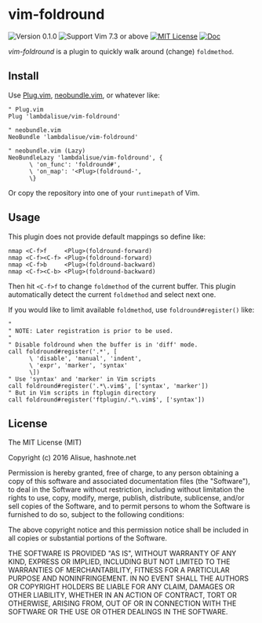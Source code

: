 vim-foldround
===============================================================================
![Version 0.1.0](https://img.shields.io/badge/version-0.1.0-yellow.svg?style=flat-square) ![Support Vim 7.3 or above](https://img.shields.io/badge/support-Vim%207.3%20or%20above-yellowgreen.svg?style=flat-square) [![MIT License](https://img.shields.io/badge/license-MIT-blue.svg?style=flat-square)](LICENSE) [![Doc](https://img.shields.io/badge/doc-%3Ah%20vim--foldround-orange.svg?style=flat-square)](doc/vim-foldround.txt)

*vim-foldround* is a plugin to quickly walk around (change) `foldmethod`.

Install
-------------------------------------------------------------------------------
Use [Plug.vim][], [neobundle.vim][], or whatever like:

```vim
" Plug.vim
Plug 'lambdalisue/vim-foldround'

" neobundle.vim
NeoBundle 'lambdalisue/vim-foldround'

" neobundle.vim (Lazy)
NeoBundleLazy 'lambdalisue/vim-foldround', {
      \ 'on_func': 'foldround#',
      \ 'on_map': '<Plug>(foldround-',
      \}
```

Or copy the repository into one of your `runtimepath` of Vim.

[Plug.vim]: https://github.com/junequnn/vim-plug
[neobundle.vim]: https://github.com/Shougo/neobundle.vim


Usage
-------------------------------------------------------------------------------

This plugin does not provide default mappings so define like:

```vim
nmap <C-f>f     <Plug>(foldround-forward)
nmap <C-f><C-f> <Plug>(foldround-forward)
nmap <C-f>b     <Plug>(foldround-backward)
nmap <C-f><C-b> <Plug>(foldround-backward)
```

Then hit `<C-f>f` to change `foldmethod` of the current buffer.
This plugin automatically detect the current `foldmethod` and select next one.

If you would like to limit available `foldmethod`, use `foldround#register()` like:

```vim
"
" NOTE: Later registration is prior to be used.
"
" Disable foldround when the buffer is in 'diff' mode.
call foldround#register('.*', [
      \ 'disable', 'manual', 'indent',
      \ 'expr', 'marker', 'syntax'
      \])
" Use 'syntax' and 'marker' in Vim scripts
call foldround#register('.*\.vim$', ['syntax', 'marker'])
" But in Vim scripts in ftplugin directory
call foldround#register('ftplugin/.*\.vim$', ['syntax'])
```


License
-------------------------------------------------------------------------------
The MIT License (MIT)

Copyright (c) 2016 Alisue, hashnote.net

Permission is hereby granted, free of charge, to any person obtaining a copy
of this software and associated documentation files (the "Software"), to deal
in the Software without restriction, including without limitation the rights
to use, copy, modify, merge, publish, distribute, sublicense, and/or sell
copies of the Software, and to permit persons to whom the Software is
furnished to do so, subject to the following conditions:

The above copyright notice and this permission notice shall be included in
all copies or substantial portions of the Software.

THE SOFTWARE IS PROVIDED "AS IS", WITHOUT WARRANTY OF ANY KIND, EXPRESS OR
IMPLIED, INCLUDING BUT NOT LIMITED TO THE WARRANTIES OF MERCHANTABILITY,
FITNESS FOR A PARTICULAR PURPOSE AND NONINFRINGEMENT. IN NO EVENT SHALL THE
AUTHORS OR COPYRIGHT HOLDERS BE LIABLE FOR ANY CLAIM, DAMAGES OR OTHER
LIABILITY, WHETHER IN AN ACTION OF CONTRACT, TORT OR OTHERWISE, ARISING FROM,
OUT OF OR IN CONNECTION WITH THE SOFTWARE OR THE USE OR OTHER DEALINGS IN
THE SOFTWARE.

